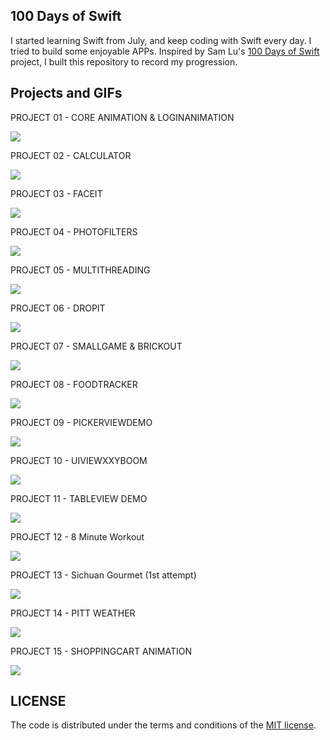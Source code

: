 ## 100 Days of Swift ##
I started learning Swift from July, and keep coding with Swift every day. I tried to build some enjoyable APPs. Inspired by Sam Lu's [100 Days of Swift](http://samvlu.com/index.html) project, I built this repository to record my progression.

## Projects and GIFs
PROJECT 01 - CORE ANIMATION & LOGINANIMATION

![](https://github.com/zhugejunwei/100-Days-of-Swift/blob/master/PROJECT%2001%20-%20CORE%20ANIMATION%20%26%20LOGINANIMATION/giphy.gif)

PROJECT 02 - CALCULATOR

![](https://github.com/zhugejunwei/100-Days-of-Swift/blob/master/PROJECT%2002%20-%20CALCULATOR/giphy.gif)

PROJECT 03 - FACEIT

![](https://github.com/zhugejunwei/100-Days-of-Swift/blob/master/PROJECT%2003%20-%20FACEIT/face.png)

PROJECT 04 - PHOTOFILTERS

![](https://github.com/zhugejunwei/100-Days-of-Swift/blob/master/PROJECT%2004%20-%20PHOTOFILTERS/PhotoFilters.gif)

PROJECT 05 - MULTITHREADING

![](https://github.com/zhugejunwei/100-Days-of-Swift/blob/master/PROJECT%2005%20-%20MULTITHREADING/PROJECT%2002.gif)

PROJECT 06 - DROPIT

![](https://github.com/zhugejunwei/100-Days-of-Swift/blob/master/PROJECT%2006%20-%20DROPIT/dropit.gif)

PROJECT 07 - SMALLGAME & BRICKOUT

![](https://github.com/zhugejunwei/100-Days-of-Swift/blob/master/PROJECT%2007%20-%20SMALLGAME%20%26%20BRICKOUT/brickout.gif)

PROJECT 08 - FOODTRACKER

![](https://github.com/zhugejunwei/100-Days-of-Swift/blob/master/PROJECT%2008%20-%20FOODTRACKER/foodtracker.gif)

PROJECT 09 - PICKERVIEWDEMO

![](https://github.com/zhugejunwei/100-Days-of-Swift/blob/master/PROJECT%2009%20-%20PICKERVIEW%20DEMO/pickerview.png)

PROJECT 10 - UIVIEWXXYBOOM

![](https://github.com/zhugejunwei/100-Days-of-Swift/blob/master/PROJECT%2010%20-%20UIVIEWXXYBOOM/boom.gif)

PROJECT 11 - TABLEVIEW DEMO

![](https://github.com/zhugejunwei/100-Days-of-Swift/blob/master/PROJECT%2011%20-%20PullToRefresh/refresh.gif)

PROJECT 12 - 8 Minute Workout

![](https://github.com/zhugejunwei/100-Days-of-Swift/blob/master/PROJECT%2012%20-%208%20MINUTE%20WORKOUT/workout.gif)

PROJECT 13 - Sichuan Gourmet (1st attempt)

![](https://github.com/zhugejunwei/100-Days-of-Swift/blob/master/PROJECT%2013%20-%20PITT%20APP/sichuangourmet.gif)

PROJECT 14 - PITT WEATHER

![](https://github.com/zhugejunwei/100-Days-of-Swift/blob/master/PROJECT%2014%20-%20PITT%20WEATHER/weather.gif)

PROJECT 15 - SHOPPINGCART ANIMATION

![](https://github.com/zhugejunwei/100-Days-of-Swift/blob/master/PROJECT%2015%20-%20SHOPPING%20CART/shoppingCartAnimation.gif)

## LICENSE
The code is distributed under the terms and conditions of the [MIT license](https://github.com/zhugejunwei/100-Days-of-Swift/blob/master/LICENSE).
